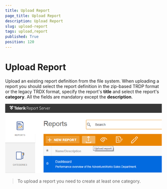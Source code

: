 ```yaml
---
title: Upload Report
page_title: Upload Report
description: Upload Report
slug: upload-report
tags: upload,report
published: True
position: 120
---
```


# Upload Report



Upload an existing report definition from the file system. When uploading a report you should select the report definition in the zip-based TRDP format or the legacy TRDX format, specify the report's __title__ and select the report's __category__. All the fields are mandatory except the __description__.

![upload report](../images/report-server-images/reports-management/upload-report.png)

>To upload a report you need to create at least one category.